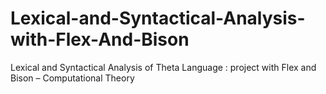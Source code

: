 # Lexical-and-Syntactical-Analysis-with-Flex-And-Bison
Lexical and Syntactical Analysis of Theta Language : project with 
Flex and Bison – Computational Theory
